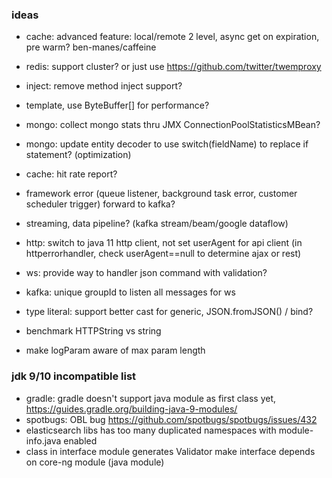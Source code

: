 ### ideas
* cache: advanced feature: local/remote 2 level, async get on expiration, pre warm? ben-manes/caffeine
* redis: support cluster? or just use https://github.com/twitter/twemproxy
* inject: remove method inject support? 
* template, use ByteBuffer[] for performance?
* mongo: collect mongo stats thru JMX ConnectionPoolStatisticsMBean?
* mongo: update entity decoder to use switch(fieldName) to replace if statement? (optimization)
* cache: hit rate report?
* framework error (queue listener, background task error, customer scheduler trigger) forward to kafka?
* streaming, data pipeline? (kafka stream/beam/google dataflow) 

* http: switch to java 11 http client, not set userAgent for api client (in httperrorhandler, check userAgent==null to determine ajax or rest) 
* ws: provide way to handler json command with validation?
* kafka: unique groupId to listen all messages for ws
* type literal: support better cast for generic, JSON.fromJSON() / bind?

* benchmark HTTPString vs string
* make logParam aware of max param length

### jdk 9/10 incompatible list
* gradle: gradle doesn't support java module as first class yet, https://guides.gradle.org/building-java-9-modules/
* spotbugs: OBL bug https://github.com/spotbugs/spotbugs/issues/432  
* elasticsearch libs has too many duplicated namespaces with module-info.java enabled
* class in interface module generates Validator make interface depends on core-ng module (java module)
